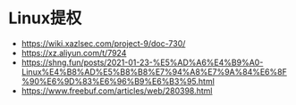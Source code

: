 # Linux提权

- https://wiki.xazlsec.com/project-9/doc-730/
- https://xz.aliyun.com/t/7924
- https://shng.fun/posts/2021-01-23-%E5%AD%A6%E4%B9%A0-Linux%E4%B8%AD%E5%B8%B8%E7%94%A8%E7%9A%84%E6%8F%90%E6%9D%83%E6%96%B9%E6%B3%95.html
- https://www.freebuf.com/articles/web/280398.html